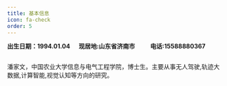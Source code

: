 ```yaml
---
title: 基本信息
icon: fa-check
order: 5
---
```


<style>
  .a{float:left;width:33%;border:1px solid # F00}
  .b{float:left;width:33%;border:1px solid # F00}
  .c{float:left;width:33%;border:1px solid # F00}
</style>
<div class="a">
  <strong>出生日期：1994.01.04</strong>
</div>
<div class="b">
  <strong>现居地:山东省济南市</strong>
</div>
<div class="c">
  <strong>电话:15588880367</strong>
</div>
<br><br/>
<p>潘家文，中国农业大学信息与电气工程学院，博士生。主要从事无人驾驶,轨迹大数据,计算智能,视觉认知等方向的研究。</p>
